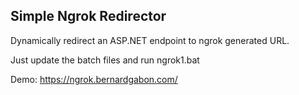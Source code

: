 ## Simple Ngrok Redirector

Dynamically redirect an ASP.NET endpoint to ngrok generated URL. 

Just update the batch files and run ngrok1.bat

Demo: https://ngrok.bernardgabon.com/
